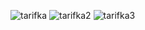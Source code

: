 ![tarifka](https://user-images.githubusercontent.com/96706849/170720350-7c993843-94d7-4922-b948-4d3662efbaf5.jpeg)
![tarifka2](https://user-images.githubusercontent.com/96706849/170720358-24a30dd0-198e-4d39-be68-9b5cfc8e83ed.jpeg)
![tarifka3](https://user-images.githubusercontent.com/96706849/170720368-cd2fa468-09b0-4df5-950b-4cff34849aa6.jpeg)
